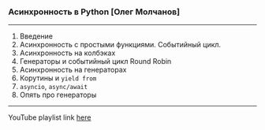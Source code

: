 ### Асинхронность в Python [Олег Молчанов]

---

1. Введение
2. Асинхронность с простыми функциями. Событийный цикл.
3. Асинхронность на колбэках
4. Генераторы и событийный цикл Round Robin
5. Асинхронность на генераторах
6. Корутины и `yield from`
7. `asyncio`, `async/await`
8. Опять про генераторы

---
YouTube playlist link [here](https://www.youtube.com/playlist?list=PLlWXhlUMyooawilqK4lPXRvxtbYiw34S8)